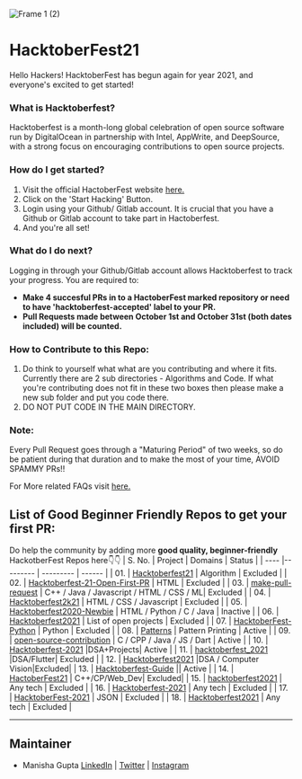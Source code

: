 ![Frame 1 (2)](https://user-images.githubusercontent.com/55616388/135486681-adf5d5e7-d03c-4352-8e0c-d33ca1bee931.jpg)


# HacktoberFest21

Hello Hackers! 
HacktoberFest has begun again for year 2021, and everyone's excited to get started!


### What is Hacktoberfest?
Hacktoberfest is a month-long global celebration of open source software run by DigitalOcean in partnership with Intel, AppWrite, and DeepSource, with a strong focus on encouraging contributions to open source projects.

### How do I get started?
1. Visit the official HactoberFest website [here.](https://hacktoberfest.digitalocean.com/)
2. Click on the 'Start Hacking' Button.
3. Login using your Github/ Gitlab account. It is crucial that you have a Github or Gitlab account to take part in Hactoberfest.
4. And you're all set!

### What do I do next?
Logging in through your Github/Gitlab account allows Hacktoberfest to track your progress.
You are required to:
- **Make 4 succesful PRs in to a HactoberFest marked repository or need to have 'hacktoberfest-accepted' label to your PR.**
- **Pull Requests made between October 1st and October 31st (both dates included) will be counted.**

### How to Contribute to this Repo:
1. Do think to yourself what what are you contributing and where it fits. Currently there are 2 sub directories - Algorithms and Code. If what you're contributing does not fit in these two boxes then please make a new sub folder and put you code there.
2. DO NOT PUT CODE IN THE MAIN DIRECTORY.

### Note:
Every Pull Request goes through a "Maturing Period" of two weeks, so do be patient during that duration and to make the most of your time, AVOID SPAMMY PRs!!

For More related FAQs visit [here.](https://hacktoberfest.digitalocean.com/faq)

## List of Good Beginner Friendly Repos to get your first PR:
Do help the community by adding more **good quality, beginner-friendly** HackotberFest Repos here👇👇
| S. No. | Project | Domains | Status |
| ---- |--------- | --------- | ------ |
| 01. | [Hacktoberfest21](https://github.com/manisha069/HacktoberFest21) | Algorithm | Excluded |
| 02. | [Hacktoberfest-21-Open-First-PR](https://github.com/iamdevvalecha/Hacktoberfest-21-Open-First-PR) | HTML | Excluded |
| 03. | [make-pull-request](https://github.com/twowaits/make-pull-request) | C++ / Java / Javascript / HTML / CSS / ML| Excluded |
| 04. | [Hacktoberfest2k21](https://github.com/fineanmol/Hacktoberfest2k21) | HTML / CSS / Javascript | Excluded |
| 05. | [Hacktoberfest2020-Newbie](https://github.com/sahanihit/Hacktoberfest2020-Newbie) | HTML / Python / C / Java | Inactive |
| 06. | [Hacktoberfest2021](https://github.com/vinitshahdeo/Hacktoberfest2021/blob/main/explore/PROJECTS.md) | List of open projects | Excluded |
| 07. | [HacktoberFest-Python](https://github.com/hctnm1/HacktoberFest-Python) | Python | Excluded |
| 08. | [Patterns](https://github.com/hhhrrrttt222111/Patterns) | Pattern Printing | Active |
| 09. | [open-source-contribution](https://github.com/Shubhamrawat5/open-source-contribution) | C / CPP / Java / JS / Dart | Active |
| 10. | [Hacktoberfest-2021](https://github.com/vijaygupta18/Hacktoberfest-2021) |DSA+Projects| Active |
| 11. | [hacktoberfest_2021](https://github.com/viralvaghela/hacktoberfest_2021) |DSA/Flutter| Excluded |
| 12. | [Hacktoberfest2021](https://github.com/Sangwan5688/Hacktoberfest2021) |DSA / Computer Vision|Excluded|
| 13. | [Hacktoberfest-Guide](https://github.com/avinash201199/Hacktoberfest-Guide) || Active |
| 14. | [HactoberFest21](https://github.com/sudip-mondal-2002/HactoberFest21) | C++/CP/Web_Dev| Excluded|
| 15. | [hacktoberfest2021](https://github.com/open-for-everyone/hacktoberfest2021) | Any tech | Excluded |
| 16. | [Hacktoberfest-2021](https://github.com/vijaygupta18/Hacktoberfest-2021) | Any tech | Excluded |
| 17. | [HacktoberFest-2021](https://github.com/keshavsingh4522/HacktoberFest-2021) | JSON | Excluded |
| 18. | [Hacktoberfest2021](https://github.com/Sangwan5688/Hacktoberfest2021) | Any tech | Excluded |

---
## Maintainer
- Manisha Gupta [LinkedIn](https://www.linkedin.com/in/manisha-gupta-here/) | [Twitter](https://twitter.com/manishawho) | [Instagram](https://www.instagram.com/manisha_gupta_here/)
